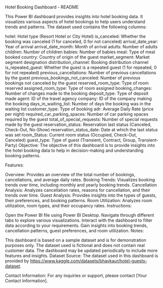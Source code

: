 Hotel Booking Dashboard - README

This Power BI dashboard provides insights into hotel booking data. It visualizes various aspects of hotel bookings to help users understand trends and patterns. The dataset used contains the following columns:

hotel: Hotel type (Resort Hotel or City Hotel)
is_canceled: Whether the booking was canceled (1 for canceled, 0 for not canceled)
arrival_date_year: Year of arrival
arrival_date_month: Month of arrival
adults: Number of adults
children: Number of children
babies: Number of babies
meal: Type of meal booked
country: Country of origin of the guest
market_segment: Market segment designation
distribution_channel: Booking distribution channel
is_repeated_guest: Whether the guest is a repeated guest (1 for repeated, 0 for not repeated)
previous_cancellations: Number of previous cancellations by the guest
previous_bookings_not_canceled: Number of previous bookings not canceled by the guest
reserved_room_type: Type of room reserved
assigned_room_type: Type of room assigned
booking_changes: Number of changes made to the booking
deposit_type: Type of deposit made
agent: ID of the travel agency
company: ID of the company making the booking
days_in_waiting_list: Number of days the booking was in the waiting list
customer_type: Type of booking
adr: Average Daily Rate (price per night)
required_car_parking_spaces: Number of car parking spaces required by the guest
total_of_special_requests: Number of special requests made by the guest
reservation_status: Reservation last status (Canceled, Check-Out, No-Show)
reservation_status_date: Date at which the last status was set
room_Status: Current room status (Occupied, Check-Out, Canceled)
guest_type: Type of guest (Transient, Contract, Group, Transient-Party)
Objective:
The objective of this dashboard is to provide insights into the hotel booking data to help in decision-making and understanding booking patterns.

Features:

Overview: Provides an overview of the total number of bookings, cancellations, and average daily rates.
Booking Trends: Visualizes booking trends over time, including monthly and yearly booking trends.
Cancellation Analysis: Analyzes cancellation rates, reasons for cancellation, and their trends over time.
Guest Analysis: Provides insights into the types of guests, their preferences, and booking patterns.
Room Utilization: Analyzes room utilization, room types, and their occupancy rates.
Instructions:

Open the Power BI file using Power BI Desktop.
Navigate through different tabs to explore various visualizations.
Interact with the dashboard to filter data according to your requirements.
Gain insights into booking trends, cancellation patterns, guest preferences, and room utilization.
Notes:

This dashboard is based on a sample dataset and is for demonstration purposes only.
The dataset used is fictional and does not contain real customer data.
The dashboard may be updated periodically to include more features and insights.
Dataset Source:
The dataset used in this dashboard is provided by https://www.kaggle.com/datasets/bhavkaur/hotel-guests-dataset.

Contact Information:
For any inquiries or support, please contact [Your Contact Information].
